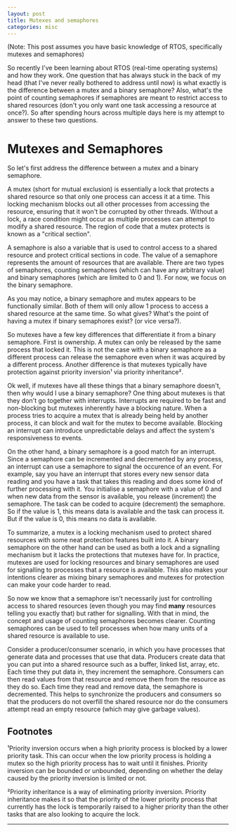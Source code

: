 ```yaml
---
layout: post
title: Mutexes and semaphores
categories: misc
---
```


(Note: This post assumes you have basic knowledge of RTOS, specifically mutexes and semaphores)

So recently I've been learning about RTOS (real-time operating systems) and how they work. One question that has always stuck in the back of my head (that I've never really bothered to address until now) is what exactly is the difference between a mutex and a binary semaphore? Also, what's the point of counting semaphores if semaphores are meant to restrict access to shared resources (don't you only want one task accessing a resource at once?). So after spending hours across multiple days here is my attempt to answer to these two questions.

# Mutexes and Semaphores
So let's first address the difference between a mutex and a binary semaphore. 

A mutex (short for mutual exclusion) is essentially a lock that protects a shared resource so that only one process can access it at a time. This locking mechanism blocks out all other processes from accessing the resource, ensuring that it won't be corrupted by other threads. Without a lock, a race condition might occur as multiple processes can attempt to modify a shared resource. The region of code that a mutex protects is known as a "critical section". 

A semaphore is also a variable that is used to control access to a shared resource and protect critical sections in code. The value of a semaphore represents the amount of resources that are available. There are two types of semaphores, counting semaphores (which can have any arbitrary value) and binary semaphores (which are limited to 0 and 1). For now, we focus on the binary semaphore. 

As you may notice, a binary semaphore and mutex appears to be functionally similar. Both of them will only allow 1 process to access a shared resource at the same time. So what gives? What's the point of having a mutex if binary semaphores exist? (or vice versa?). 

So mutexes have a few key differences that differentiate it from a binary semaphore. First is ownership. A mutex can only be released by the same process that locked it. This is not the case with a binary semaphore as a different process can release the semaphore even when it was acquired by a different process. Another difference is that mutexes typically have protection against priority inversion¹ via priority inheritance².

Ok well, if mutexes have all these things that a binary semaphore doesn't, then why would I use a binary semaphore? One thing about mutexes is that they don't go together with interrupts. Interrupts are required to be fast and non-blocking but mutexes inherently have a blocking nature. When a process tries to acquire a mutex that is already being held by another process, it can block and wait for the mutex to become available. Blocking an interrupt can introduce unpredictable delays and affect the system's responsiveness to events. 

On the other hand, a binary semaphore is a good match for an interrupt. Since a semaphore can be incremented and decremented by any process, an interrupt can use a semaphore to signal the occurence of an event. For example, say you have an interrupt that stores every new sensor data reading and you have a task that takes this reading and does some kind of further processing with it. You initialise a semaphore with a value of 0 and when new data from the sensor is available, you release (increment) the semaphore. The task can be coded to acquire (decrement) the semaphore. So if the value is 1, this means data is available and the task can process it. But if the value is 0, this means no data is available. 

To summarize, a mutex is a locking mechanism used to protect shared resources with some neat protection features built into it. A binary semaphore on the other hand can be used as both a lock and a signalling mechanism but it lacks the protections that mutexes have for. In practice, mutexes are used for locking resources and binary semaphores are used for signalling to processes that a resource is available. This also makes your intentions clearer as mixing binary semaphores and mutexes for protection can make your code harder to read.  

So now we know that a semaphore isn't necessarily just for controlling access to shared resources (even though you may find **many** resources telling you exactly that) but rather for signalling. With that in mind, the concept and usage of counting semaphores becomes clearer. Counting semaphores can be used to tell processes when how many units of a shared resource is available to use. 

Consider a producer/consumer scenario, in which you have processes that generate data and processes that use that data. Producers create data that you can put into a shared resource such as a buffer, linked list, array, etc. Each time they put data in, they increment the semaphore. Consumers can then read values from that resource and remove them from the resource as they do so. Each time they read and remove data, the semaphore is decremented. This helps to synchronize the producers and consumers so that the producers do not overfill the shared resource nor do the consumers attempt read an empty resource (which may give garbage values).


## Footnotes
¹Priority inversion occurs when a high priority process is blocked by a lower priority task. This can occur when the low priority process is holding a mutex so the high priority process has to wait until it finishes. Priority inversion can be bounded or unbounded, depending on whether the delay caused by the priority inversion is limited or not. 

²Priority inheritance is a way of eliminating priority inversion. Priority inheritance makes it so that the priority of the lower priority process that currently has the lock is temporarily raised to a higher priority than the other tasks that are also looking to acquire the lock. 

---
